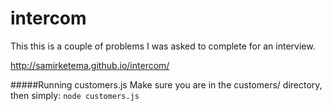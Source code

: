 # intercom
This this is a couple of problems I was asked to complete for an interview.


http://samirketema.github.io/intercom/

#####Running customers.js
Make sure you are in the customers/ directory, then simply:
`node customers.js`
